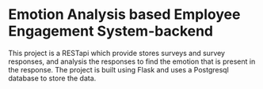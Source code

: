# Emotion Analysis based Employee Engagement System-backend
This project is a RESTapi which provide stores surveys and survey responses, and analysis the responses to find the emotion that is present in the response.
The project is built using Flask and uses a Postgresql database to store the data.

